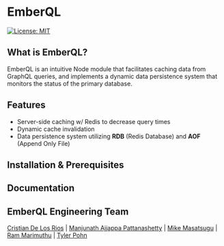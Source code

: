 # EmberQL

[![License: MIT](https://img.shields.io/badge/License-MIT-yellow.svg)](https://github.com/open-source-labs/Quell/blob/master/LICENSE)
## What is EmberQL?

EmberQL is an intuitive Node module that facilitates caching data from GraphQL queries, and implements a dynamic data persistence system that monitors the status of the primary database.
## Features

 - Server-side caching w/ Redis to decrease query times
 - Dynamic cache invalidation
 - Data persistence system utilizing **RDB** (Redis Database) and **AOF** (Append Only File)
 
## Installation & Prerequisites

## Documentation

## EmberQL Engineering Team

[Cristian De Los Rios](https://github.com/Cristian-DeLosRios) | 
[Manjunath Ajjappa Pattanashetty](https://github.com/manjunathap85) | 
[Mike Masatsugu](https://github.com/mikemasatsugu) | 
[Ram Marimuthu](https://github.com/rammarimuthu) | 
[Tyler Pohn](https://github.com/tylerpohn)
